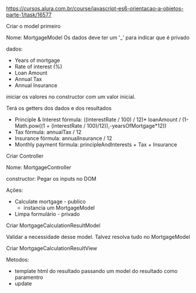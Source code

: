 https://cursos.alura.com.br/course/javascript-es6-orientacao-a-objetos-parte-1/task/16577

Criar o model primeiro

Nome: MortgageModel
  Os dados deve ter um '_' para indicar que é privado

  dados:
  - Years of mortgage
  - Rate of interest (%)
  - Loan Amount
  - Annual Tax
  - Annual Insurance

  iniciar os valores no constructor com um valor inicial.

  Terá os getters dos dados e dos resultados
  - Principle & Interest
    fórmula: 
    ((interestRate / 100) / 12)* loanAmount / (1-Math.pow((1 + (interestRate / 100)/12)),-yearsOfMortgage*12))
  - Tax
    fórmula: annualTax / 12
  - Insurance
    fórmula: annualInsurance / 12
  - Monthly payment
    fórmula: principleAndInterests + Tax + Insurance

Criar Controller

  Nome: MortgageController

  constructor:
  Pegar os inputs no DOM

  Ações:
  - Calculate mortgage - publico
    - instancia um MortgageModel
  - Limpa formulário - privado

Criar MortgageCalculationResultModel

  Validar a necessidade desse model. Talvez resolva tudo no MortgageModel

Criar MortgageCalculationResultView 

  Metodos:
  - template
    html do resultado
    passando um model do resultado como paramentro
  - update




